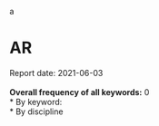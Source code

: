 a<h1>AR</h1>Report date: 2021-06-03<br><br><b>Overall frequency of all keywords:</b> 0<br>* By keyword: <br />* By discipline
